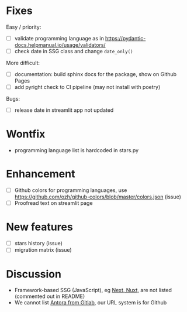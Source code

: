 Fixes
=====

Easy / priority:

- [ ] validate programming language as in https://pydantic-docs.helpmanual.io/usage/validators/
- [ ] check date in SSG class and change `date_only()`

More difficult:

- [ ] documentation: build sphinx docs for the package, show on Github Pages
- [ ] add pyright check to CI pipeline (may not install with poetry)

Bugs:

- [ ] release date in streamlit app not updated 

Wontfix
=======

- programming language list is hardcoded in stars.py

Enhancement
===========

- [ ] Github colors for programming languages, use https://github.com/ozh/github-colors/blob/master/colors.json (issue)
- [ ] Proofread text on streamlit page

New features
============

- [ ] stars history (issue)
- [ ] migration matrix (issue)

Discussion
==========

- Framework-based SSG (JavaScript), eg [Next, Nuxt](https://ssg-build-performance-tests.netlify.app/), are not listed (commented out in README) 
- We cannot list [Antora from Gitlab](https://gitlab.com/antora/antora), our URL system is for Github
